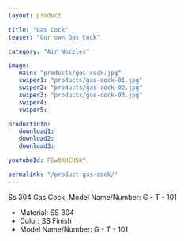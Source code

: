 ```yaml
---
layout: product

title: "Gas Cock"
teaser: "Our own Gas Cock"

category: "Air Nozzles"

image:
   main: "products/gas-cock.jpg"
   swiper1: "products/gas-cock-01.jpg"
   swiper2: "products/gas-cock-02.jpg"
   swiper3: "products/gas-cock-03.jpg"
   swiper4:
   swiper5:

productinfo:
   download1:
   download2:
   download3:

youtubeId: FCw8XHEHSkY

permalink: "/product-gas-cock/"
---
```


Ss 304 Gas Cock, Model Name/Number: G - T - 101
- Material: SS 304
- Color: SS Finish
- Model Name/Number: G - T - 101
